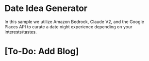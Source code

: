 # Date Idea Generator
In this sample we utilize Amazon Bedrock, Claude V2, and the Google Places API to curate a date night experience depending on your interests/tastes.

# [To-Do: Add Blog]
